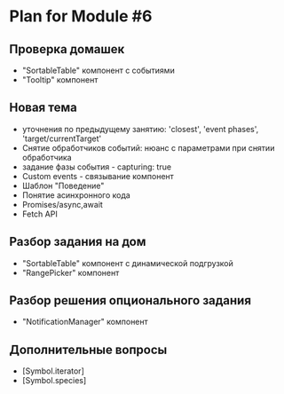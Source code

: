 # Plan for Module #6

## Проверка домашек 

* "SortableTable" компонент c событиями
* "Tooltip" компонент

## Новая тема 

* уточнения по предыдущему занятию: 'closest', 'event phases', 'target/currentTarget'
* Снятие обработчиков событий: нюанс с параметрами при снятии обработчика
* задание фазы события - capturing: true
* Custom events - связывание компонент
* Шаблон "Поведение"
* Понятие асинхронного кода
* Promises/async,await
* Fetch API

## Разбор задания на дом

* "SortableTable" компонент c динамической подгрузкой
* "RangePicker" компонент

## Разбор решения опционального задания

* "NotificationManager" компонент

## Дополнительные вопросы

* [Symbol.iterator]
* [Symbol.species]
